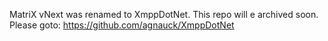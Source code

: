 MatriX vNext was renamed to XmppDotNet. This repo will e archived soon.
Please goto: https://github.com/agnauck/XmppDotNet
